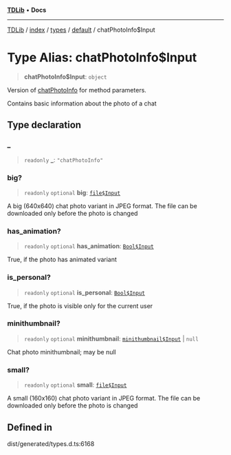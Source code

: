 [**TDLib**](../../../../../../README.md) • **Docs**

***

[TDLib](../../../../../../modules.md) / [index](../../../../../README.md) / [types](../../../README.md) / [default](../README.md) / chatPhotoInfo$Input

# Type Alias: chatPhotoInfo$Input

> **chatPhotoInfo$Input**: `object`

Version of [chatPhotoInfo](chatPhotoInfo.md) for method parameters.

Contains basic information about the photo of a chat

## Type declaration

### \_

> `readonly` **\_**: `"chatPhotoInfo"`

### big?

> `readonly` `optional` **big**: [`file$Input`](file$Input.md)

A big (640x640) chat photo variant in JPEG format. The file can be downloaded only before the photo is changed

### has\_animation?

> `readonly` `optional` **has\_animation**: [`Bool$Input`](Bool$Input.md)

True, if the photo has animated variant

### is\_personal?

> `readonly` `optional` **is\_personal**: [`Bool$Input`](Bool$Input.md)

True, if the photo is visible only for the current user

### minithumbnail?

> `readonly` `optional` **minithumbnail**: [`minithumbnail$Input`](minithumbnail$Input.md) \| `null`

Chat photo minithumbnail; may be null

### small?

> `readonly` `optional` **small**: [`file$Input`](file$Input.md)

A small (160x160) chat photo variant in JPEG format. The file can be downloaded only before the photo is changed

## Defined in

dist/generated/types.d.ts:6168
